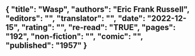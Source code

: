 {
 "title": "Wasp",
 "authors": "Eric Frank Russell",
 "editors": "",
 "translator": "",
 "date": "2022-12-15",
 "rating": "",
 "re-read": "TRUE",
 "pages": "192",
 "non-fiction": "",
 "comic": "",
 "published": "1957"
}
---

